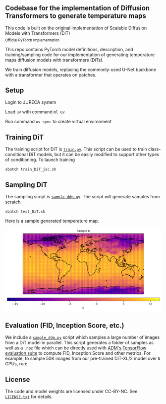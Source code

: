 ## Codebase for the implementation of Diffusion Transformers to generate temperature maps

This code is built on the original implementation of Scalable Diffusion Models with Transformers (DiT)<br><sub>Official PyTorch Implementation</sub>

This repo contains PyTorch model definitions, description, and training/sampling code for our implementation of generating temperature maps 
diffusion models with transformers (DiTs).


We train diffusion models, replacing the commonly-used U-Net backbone with a transformer that operates on 
patches. 


## Setup

Login to JURECA system

Load `uv` with command `ml uv`

Run command `uv sync` to create virtual environment

## Training DiT

The training script for DiT is  [`train.py`](train.py). This script can be used to train class-conditional 
DiT models, but it can be easily modified to support other types of conditioning. To launch training

```
sbatch train_DiT_jsc.sh

```
## Sampling DiT

The sampling script is [`sample_ddp.py`](sample_ddp.py). The script will generate samples from scratch. 

```
sbatch test_DiT.sh
```
Here is a sample generated temperature map.

![sample 1](samples/sample_rank0_batch0_0.png)

## Evaluation (FID, Inception Score, etc.)

We include a [`sample_ddp.py`](sample_ddp.py) script which samples a large number of images from a DiT model in parallel. This script 
generates a folder of samples as well as a `.npz` file which can be directly used with [ADM's TensorFlow
evaluation suite](https://github.com/openai/guided-diffusion/tree/main/evaluations) to compute FID, Inception Score and
other metrics. For example, to sample 50K images from our pre-trained DiT-XL/2 model over `N` GPUs, run:



## License
The code and model weights are licensed under CC-BY-NC. See [`LICENSE.txt`](LICENSE.txt) for details.
